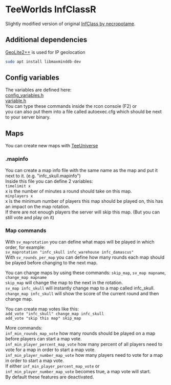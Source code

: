 # TeeWorlds InfClassR
Slightly modified version of original [InfClass by necropotame](https://github.com/necropotame/teeworlds-infclass).
## Additional dependencies
[GeoLite2++](https://www.ccoderun.ca/GeoLite2++/api/) is used for IP geolocation
```bash
sudo apt install libmaxminddb-dev
```
## Config variables
The variables are defined here:<br/>
[config_variables.h](src/engine/shared/config_variables.h)<br/>
[variable.h](src/game/variables.h)<br/>
You can type these commands inside the rcon console (F2) or <br/>
you can also put them into a file called autoexec.cfg which should be next to your server binary.

## Maps
You can create new maps with [TeeUniverse](https://github.com/teeuniverse/teeuniverse)

### .mapinfo
You can create a map info file with the same name as the map and put it next to it. (e.g. "infc_skull.mapinfo")<br/>
Inside this file you can define 2 variables:<br/>
```timelimit x```<br/>
x is the number of minutes a round should take on this map.<br/>
```minplayers x```<br/>
x is the minimum number of players this map should be played on, this has an impact on the map rotation.<br/>
If there are not enough players the server will skip this map. (But you can still vote and play on it)

### Map commands

With ```sv_maprotation``` you can define what maps will be played in which order, for example:<br/>
```sv_maprotation "infc_skull infc_warehouse infc_damascus"```<br/>
With ```sv_rounds_per_map``` you can define how many rounds each map should be played before changing to the next map.

You can change maps by using these commands: ```skip_map```, ```sv_map mapname```, ```change_map mapname```<br/>
```skip_map``` will change the map to the next in the rotation.<br/>
```sv_map infc_skull``` will instantly change map to a map called infc_skull.<br/>
```change_map infc_skull``` will show the score of the current round and then change map.

You can create map votes like this:<br/>
```add_vote "infc_skull" change_map infc_skull```<br/>
```add_vote "skip this map" skip_map```<br/>

More commands:<br/>
```inf_min_rounds_map_vote``` how many rounds should be played on a map before players can start a map vote.<br/>
```inf_min_player_percent_map_vote``` how many percent of all players need to vote for a map in order to start a map vote.<br/>
```inf_min_player_number_map_vote``` how many players need to vote for a map in order to start a map vote.<br/>
If either ```inf_min_player_percent_map_vote``` or ```inf_min_player_number_map_vote``` becomes true, a map vote will start.<br/>
By default these features are deactivated.
